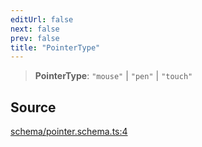 ```yaml
---
editUrl: false
next: false
prev: false
title: "PointerType"
---
```


> **PointerType**: `"mouse"` \| `"pen"` \| `"touch"`

## Source

[schema/pointer.schema.ts:4](https://github.com/nodenogg-in/alpha-p2p/blob/e67ec671029681998b21c00dacae8274d719c056/packages/infinitykit/src/schema/pointer.schema.ts#L4)

